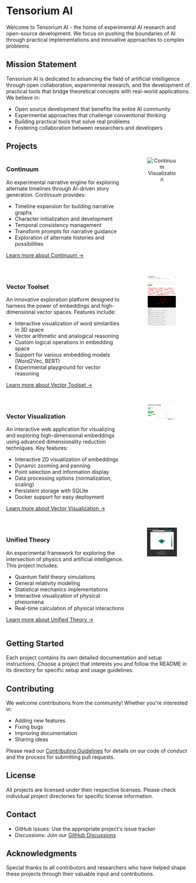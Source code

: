 # Tensorium AI

Welcome to Tensorium AI - the home of experimental AI research and open-source development. We focus on pushing the boundaries of AI through practical implementations and innovative approaches to complex problems.

## Mission Statement

Tensorium AI is dedicated to advancing the field of artificial intelligence through open collaboration, experimental research, and the development of practical tools that bridge theoretical concepts with real-world applications. We believe in:

- Open source development that benefits the entire AI community
- Experimental approaches that challenge conventional thinking
- Building practical tools that solve real problems
- Fostering collaboration between researchers and developers

## Projects

<div style="display: flex; align-items: start; margin-bottom: 30px;">
<div style="flex: 2;">

### Continuum

An experimental narrative engine for exploring alternate timelines through AI-driven story generation. Continuum provides:
- Timeline expansion for building narrative graphs
- Character initialization and development
- Temporal consistency management
- Transform prompts for narrative guidance
- Exploration of alternate histories and possibilities

[Learn more about Continuum →](https://github.com/TensoriumAi/continuum)

</div>
<div style="flex: 1; text-align: center; padding-left: 20px;">
<img src="continuum-viz.gif" alt="Continuum Visualization" style="max-width: 50%; height: auto;">
</div>
</div>

<div style="display: flex; align-items: start; margin-bottom: 30px;">
<div style="flex: 2;">

### Vector Toolset

An innovative exploration platform designed to harness the power of embeddings and high-dimensional vector spaces. Features include:
- Interactive visualization of word similarities in 3D space
- Vector arithmetic and analogical reasoning
- Custom logical operations in embedding space
- Support for various embedding models (Word2Vec, BERT)
- Experimental playground for vector reasoning

[Learn more about Vector Toolset →](https://github.com/TensoriumAi/VectorToolset)

</div>
<div style="flex: 1; text-align: center; padding-left: 20px;">
<img src="vectortools.png" alt="Vector Toolset Visualization" style="max-width: 50%; height: auto;">
</div>
</div>

<div style="display: flex; align-items: start; margin-bottom: 30px;">
<div style="flex: 2;">

### Vector Visualization

An interactive web application for visualizing and exploring high-dimensional embeddings using advanced dimensionality reduction techniques. Key features:
- Interactive 2D visualization of embeddings
- Dynamic zooming and panning
- Point selection and information display
- Data processing options (normalization, scaling)
- Persistent storage with SQLite
- Docker support for easy deployment

[Learn more about Vector Visualization →](https://github.com/TensoriumAi/VectorVisualization)

</div>
<div style="flex: 1; text-align: center; padding-left: 20px;">
<img src="vv.png" alt="Vector Visualization" style="max-width: 50%; height: auto;">
</div>
</div>

<div style="display: flex; align-items: start; margin-bottom: 30px;">
<div style="flex: 2;">

### Unified Theory

An experimental framework for exploring the intersection of physics and artificial intelligence. This project includes:
- Quantum field theory simulations
- General relativity modeling
- Statistical mechanics implementations
- Interactive visualization of physical phenomena
- Real-time calculation of physical interactions

[Learn more about Unified Theory →](https://github.com/TensoriumAi/UnifiedTheory)

</div>
<div style="flex: 1; text-align: center; padding-left: 20px;">
<img src="unified-theory.png" alt="Unified Theory Visualization" style="max-width: 50%; height: auto;">
</div>
</div>

## Getting Started

Each project contains its own detailed documentation and setup instructions. Choose a project that interests you and follow the README in its directory for specific setup and usage guidelines.

## Contributing

We welcome contributions from the community! Whether you're interested in:
- Adding new features
- Fixing bugs
- Improving documentation
- Sharing ideas

Please read our [Contributing Guidelines](CONTRIBUTING.md) for details on our code of conduct and the process for submitting pull requests.

## License

All projects are licensed under their respective licenses. Please check individual project directories for specific license information.

## Contact

- GitHub Issues: Use the appropriate project's issue tracker
- Discussions: Join our [GitHub Discussions](../../discussions)

## Acknowledgments

Special thanks to all contributors and researchers who have helped shape these projects through their valuable input and contributions.